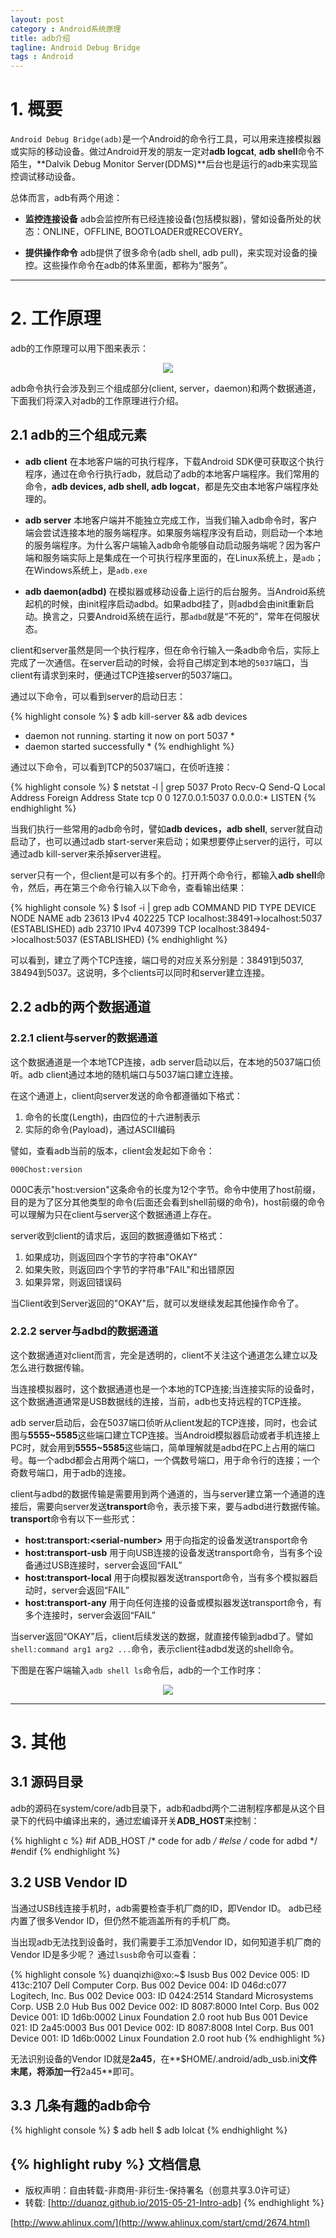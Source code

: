 ```yaml
---
layout: post
category : Android系统原理
title: adb介绍
tagline: Android Debug Bridge
tags : Android
---
```


# 1. 概要

`Android Debug Bridge(adb)`是一个Android的命令行工具，可以用来连接模拟器或实际的移动设备。做过Android开发的朋友一定对**adb logcat**, **adb shell**命令不陌生，**Dalvik Debug Monitor Server(DDMS)**后台也是运行的adb来实现监控调试移动设备。

总体而言，adb有两个用途：

- **监控连接设备** adb会监控所有已经连接设备(包括模拟器)，譬如设备所处的状态：ONLINE，OFFLINE, BOOTLOADER或RECOVERY。

- **提供操作命令** adb提供了很多命令(adb shell, adb pull)，来实现对设备的操控。这些操作命令在adb的体系里面，都称为“服务”。

***

# 2. 工作原理

adb的工作原理可以用下图来表示：

<div align="center"><img src="/assets/images/adb/1-three-elements-of-adb.png" /></div>

adb命令执行会涉及到三个组成部分(client, server，daemon)和两个数据通道，下面我们将深入对adb的工作原理进行介绍。

## 2.1 adb的三个组成元素

- **adb client**
  在本地客户端的可执行程序，下载Android SDK便可获取这个执行程序，通过在命令行执行adb，就启动了adb的本地客户端程序。我们常用的命令，**adb devices, adb shell, adb logcat**，都是先交由本地客户端程序处理的。

- **adb server**
  本地客户端并不能独立完成工作，当我们输入adb命令时，客户端会尝试连接本地的服务端程序。如果服务端程序没有启动，则启动一个本地的服务端程序。为什么客户端输入adb命令能够自动启动服务端呢？因为客户端和服务端实际上是集成在一个可执行程序里面的，在Linux系统上，是`adb`；在Windows系统上，是`adb.exe`

- **adb daemon(adbd)**
  在模拟器或移动设备上运行的后台服务。当Android系统起机的时候，由init程序启动adbd。如果adbd挂了，则adbd会由init重新启动。换言之，只要Android系统在运行，那`adbd`就是“不死的”，常年在伺服状态。
  
client和server虽然是同一个执行程序，但在命令行输入一条adb命令后，实际上完成了一次通信。在server启动的时候，会将自己绑定到本地的`5037`端口，当client有请求到来时，便通过TCP连接server的5037端口。

通过以下命令，可以看到server的启动日志：

{% highlight console %}
$ adb kill-server && adb devices
* daemon not running. starting it now on port 5037 *
* daemon started successfully *
{% endhighlight %}

通过以下命令，可以看到TCP的5037端口，在侦听连接：

{% highlight console %}
$ netstat -l | grep 5037
Proto Recv-Q Send-Q    Local Address   Foreign Address     State
tcp        0      0    127.0.0.1:5037  0.0.0.0:*           LISTEN
{% endhighlight %}

当我们执行一些常用的adb命令时，譬如**adb devices，adb shell**, server就自动启动了，也可以通过adb start-server来启动；如果想要停止server的运行，可以通过adb kill-server来杀掉server进程。

server只有一个，但client是可以有多个的。打开两个命令行，都输入**adb shell**命令，然后，再在第三个命令行输入以下命令，查看输出结果：

{% highlight console %}
$ lsof -i | grep adb
COMMAND   PID   TYPE DEVICE NODE NAME
adb     23613   IPv4 402225 TCP  localhost:38491->localhost:5037 (ESTABLISHED)
adb     23710   IPv4 407399 TCP  localhost:38494->localhost:5037 (ESTABLISHED)
{% endhighlight %}

可以看到，建立了两个TCP连接，端口号的对应关系分别是：38491到5037, 38494到5037。这说明，多个clients可以同时和server建立连接。

## 2.2 adb的两个数据通道

### 2.2.1 client与server的数据通道 

这个数据通道是一个本地TCP连接，adb server启动以后，在本地的5037端口侦听。adb client通过本地的随机端口与5037端口建立连接。

在这个通道上，client向server发送的命令都遵循如下格式：

1. 命令的长度(Length)，由四位的十六进制表示
2. 实际的命令(Payload)，通过ASCII编码

譬如，查看adb当前的版本，client会发起如下命令：

    000Chost:version

000C表示"host:version"这条命令的长度为12个字节。命令中使用了host前缀，目的是为了区分其他类型的命令(后面还会看到shell前缀的命令)，host前缀的命令可以理解为只在client与server这个数据通道上存在。

server收到client的请求后，返回的数据遵循如下格式：

1. 如果成功，则返回四个字节的字符串"OKAY"
2. 如果失败，则返回四个字节的字符串"FAIL"和出错原因
3. 如果异常，则返回错误码

当Client收到Server返回的"OKAY"后，就可以发继续发起其他操作命令了。

### 2.2.2 **server与adbd的数据通道**

这个数据通道对client而言，完全是透明的，client不关注这个通道怎么建立以及怎么进行数据传输。

当连接模拟器时，这个数据通道也是一个本地的TCP连接;当连接实际的设备时，这个数据通道通常是USB数据线的连接，当前，adb也支持远程的TCP连接。

adb server启动后，会在5037端口侦听从client发起的TCP连接，同时，也会试图与**5555~5585**这些端口建立TCP连接。当Android模拟器启动或者手机连接上PC时，就会用到**5555~5585**这些端口，简单理解就是adbd在PC上占用的端口号。每一个adbd都会占用两个端口，一个偶数号端口，用于命令行的连接；一个奇数号端口，用于adb的连接。
    
client与adbd的数据传输是需要用到两个通道的，当与server建立第一个通道的连接后，需要向server发送**transport**命令，表示接下来，要与adbd进行数据传输。**transport**命令有以下一些形式：

- **host:transport:&lt;serial-number&gt;** 用于向指定的设备发送transport命令
- **host:transport-usb** 用于向USB连接的设备发送transport命令，当有多个设备通过USB连接时，server会返回“FAIL”
- **host:transport-local** 用于向模拟器发送transport命令，当有多个模拟器启动时，server会返回“FAIL”
- **host:transport-any** 用于向任何连接的设备或模拟器发送transport命令，有多个连接时，server会返回“FAIL”

当server返回“OKAY”后，client后续发送的数据，就直接传输到adbd了。譬如`shell:command arg1 arg2 ...`命令，表示client往adbd发送的shell命令。

下图是在客户端输入`adb shell ls`命令后，adb的一个工作时序：

<div align="center"><img src="/assets/images/adb/2-adb-time-sequence.png" /></div>

***

# 3. 其他

## 3.1 源码目录

adb的源码在system/core/adb目录下，adb和adbd两个二进制程序都是从这个目录下的代码中编译出来的，通过宏编译开关**ADB_HOST**来控制：

{% highlight c %}
#if ADB_HOST
/* code for adb */
#else
/* code for adbd */
#endif
{% endhighlight %}


## 3.2 USB Vendor ID

当通过USB线连接手机时，adb需要检查手机厂商的ID，即Vendor ID。
adb已经内置了很多Vendor ID，但仍然不能涵盖所有的手机厂商。

当出现adb无法找到设备时，我们需要手工添加Vendor ID，如何知道手机厂商的Vendor ID是多少呢？ 通过`lsusb`命令可以查看：

{% highlight console %}
duanqizhi@xo:~$ lsusb 
Bus 002 Device 005: ID 413c:2107 Dell Computer Corp. 
Bus 002 Device 004: ID 046d:c077 Logitech, Inc. 
Bus 002 Device 003: ID 0424:2514 Standard Microsystems Corp. USB 2.0 Hub
Bus 002 Device 002: ID 8087:8000 Intel Corp. 
Bus 002 Device 001: ID 1d6b:0002 Linux Foundation 2.0 root hub
Bus 001 Device 021: ID 2a45:0003 
Bus 001 Device 002: ID 8087:8008 Intel Corp. 
Bus 001 Device 001: ID 1d6b:0002 Linux Foundation 2.0 root hub
{% endhighlight %}

无法识别设备的Vendor ID就是**2a45**，在**$HOME/.android/adb_usb.ini**文件末尾，将添加一行**2a45**即可。

## 3.3 几条有趣的adb命令

{% highlight console %}
$ adb hell
$ adb lolcat
{% endhighlight %}


{% highlight ruby %}
文档信息
--------------
* 版权声明：自由转载-非商用-非衍生-保持署名（创意共享3.0许可证）
* 转载: [http://duanqz.github.io/2015-05-21-Intro-adb]
{% endhighlight %}


[http://www.ahlinux.com/](http://www.ahlinux.com/start/cmd/2674.html)

[jekyll]:      http://jekyllrb.com
[jekyll-gh]:   https://github.com/jekyll/jekyll
[jekyll-help]: https://github.com/jekyll/jekyll-help
